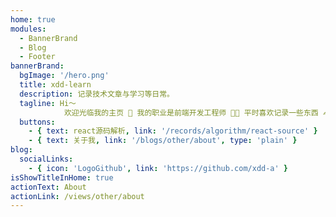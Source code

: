 ```yaml
---
home: true
modules:
  - BannerBrand
  - Blog
  - Footer
bannerBrand:
  bgImage: '/hero.png'
  title: xdd-learn
  description: 记录技术文章与学习等日常。
  tagline: Hi～
            欢迎光临我的主页 💁 我的职业是前端开发工程师 🧑‍💻 平时喜欢记录一些东西 ✍️
  buttons:
    - { text: react源码解析, link: '/records/algorithm/react-source' }
    - { text: 关于我, link: '/blogs/other/about', type: 'plain' }
blog:
  socialLinks:
    - { icon: 'LogoGithub', link: 'https://github.com/xdd-a' }
isShowTitleInHome: true
actionText: About
actionLink: /views/other/about
---
```


